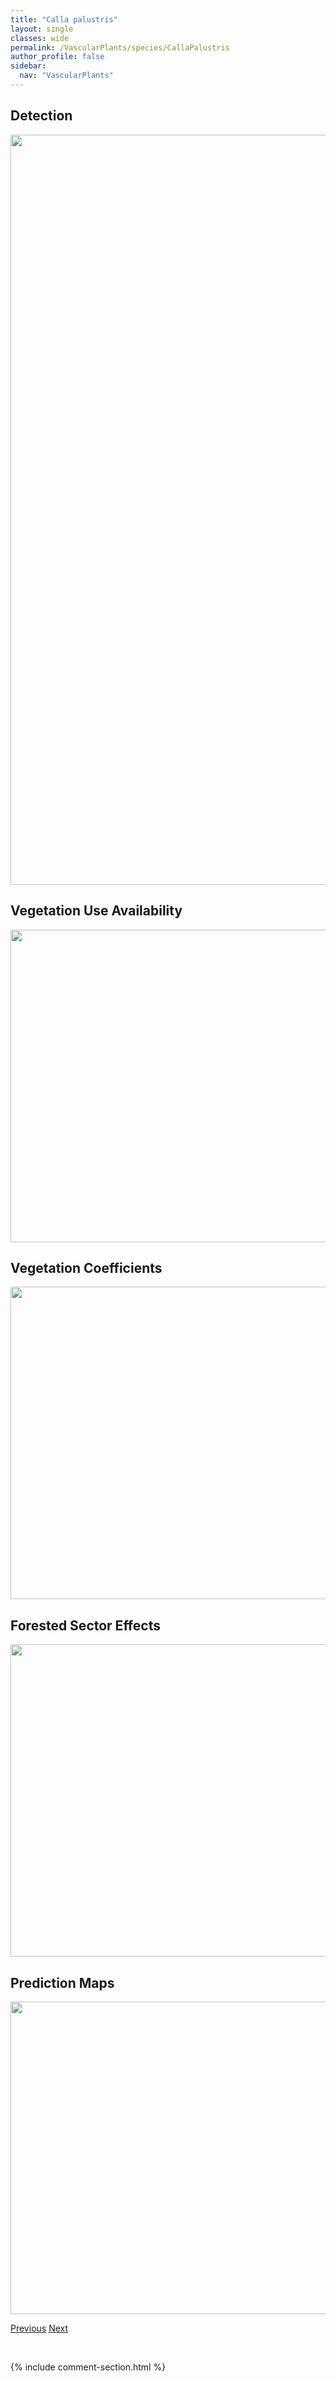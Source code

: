 ```yaml
---
title: "Calla palustris"
layout: single
classes: wide
permalink: /VascularPlants/species/CallaPalustris
author_profile: false
sidebar:
  nav: "VascularPlants"
---
```


<h2>Detection</h2>

<a href="https://drive.google.com/uc?export=view&id=1YfJ4XINz0Lr67JtNPfqjhrhxxAWPRojF">
<img src="https://drive.google.com/uc?export=view&id=1YfJ4XINz0Lr67JtNPfqjhrhxxAWPRojF" height = "1200" width = "800">
</a>


<h2>Vegetation Use Availability</h2>

<a href="https://drive.google.com/uc?export=view&id=1xOmn49Ia3g9ZObMgu2OMfdYUb8r_fOau">
<img src="https://drive.google.com/uc?export=view&id=1xOmn49Ia3g9ZObMgu2OMfdYUb8r_fOau" height = "500" width = "1000">
</a>


<h2>Vegetation Coefficients</h2>

<a href="https://drive.google.com/uc?export=view&id=1P5i6rGIQV4RHF-oTLFM4wl-EFUsKEK2X">
<img src="https://drive.google.com/uc?export=view&id=1P5i6rGIQV4RHF-oTLFM4wl-EFUsKEK2X" height = "500" width = "1000">
</a>


<h2>Forested Sector Effects</h2>

<a href="https://drive.google.com/uc?export=view&id=1iK5odqnXiNDgapqhq6NC0TEelIUk7qaa">
<img src="https://drive.google.com/uc?export=view&id=1iK5odqnXiNDgapqhq6NC0TEelIUk7qaa" height = "500" width = "1000">
</a>


<h2>Prediction Maps</h2>

<a href="https://drive.google.com/uc?export=view&id=1POmY3d2DHLB2hAldVFoeHGaRRR4The42">
<img src="https://drive.google.com/uc?export=view&id=1POmY3d2DHLB2hAldVFoeHGaRRR4The42" height = "500" width = "1000">
</a>


<a href="/DevelopmentWebsite/VascularPlants/species/CalamagrostisStricta" class="pagination--pager" title="Calamagrostis stricta">Previous</a> <a href="/DevelopmentWebsite/VascularPlants/species/CallitricheHermaphroditicaStenoptera" class="pagination--pager" title="Callitriche hermaphroditica/stenoptera">Next</a>

<p>&nbsp;</p>

{% include comment-section.html %}
